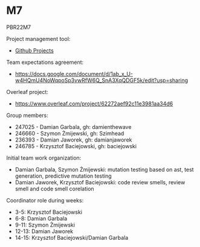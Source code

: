 # M7
PBR22M7

Project management tool:
- [Github Projects](https://github.com/pwr-pbr22/M7/projects/1)

Team expectations agreement:
- https://docs.google.com/document/d/1ab_x_U-w4HQmU4NoWqpoSp3vwRfW6Q_SnA3XqQDGF5k/edit?usp=sharing

Overleaf project:
- https://www.overleaf.com/project/62272aef92c11e3981aa34d6

Group members:
- 247025 - Damian Garbala, gh: damienthewave
- 246660 - Szymon Żmijewski, gh: Szimhead 
- 236393 - Damian Jaworek, gh: damianjaworek
- 246785 - Krzysztof Baciejowski, gh: baciejowski

Initial team work organization:
- Damian Garbala, Szymon Żmijewski:
  mutation testing based on ast, test generation, predictive mutation testing
- Damian Jaworek, Krzysztof Baciejowski:
  code review smells, review smell and code smell corelation

Coordinator role during weeks:
- 3-5: Krzysztof Baciejowski
- 6-8: Damian Garbala
- 9-11: Szymon Żmijewski
- 12-13: Damian Jaworek
- 14-15: Krzysztof Baciejowski/Damian Garbala
